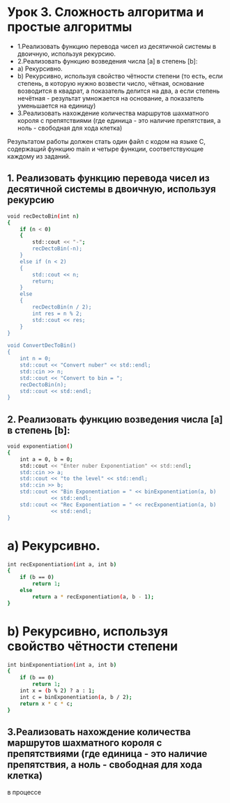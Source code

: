 # Урок 3. Сложность алгоритма и простые алгоритмы
- 1.Реализовать функцию перевода чисел из десятичной системы в двоичную, используя рекурсию.
- 2.Реализовать функцию возведения числа [a] в степень [b]:
- a) Рекурсивно.
- b) Рекурсивно, используя свойство чётности степени (то есть, если степень, в которую нужно возвести число, чётная, основание возводится в квадрат, а показатель делится на два, а если степень нечётная - результат умножается на основание, а показатель уменьшается на единицу)
- 3.Реализовать нахождение количества маршрутов шахматного короля с препятствиями (где единица - это наличие препятствия, а ноль - свободная для хода клетка)

Результатом работы должен стать один файл с кодом на языке С, содержащий функцию main и четыре функции, соответствующие каждому из заданий.



## 1. Реализовать функцию перевода чисел из десятичной системы в двоичную, используя рекурсию
```sh
void recDectoBin(int n)
{
    if (n < 0)
    {
        std::cout << "-";
        recDectoBin(-n);
    }
    else if (n < 2)
    {
        std::cout << n;
        return;
    }
    else
    {
        recDectoBin(n / 2);
        int res = n % 2;
        std::cout << res;
    }
}

void ConvertDecToBin()
{
    int n = 0;
    std::cout << "Convert nuber" << std::endl;
    std::cin >> n;
    std::cout << "Convert to bin = ";
    recDectoBin(n);
    std::cout << std::endl;
}

```

## 2. Реализовать функцию возведения числа [a] в степень [b]:

```sh
void exponentiation()
{
    int a = 0, b = 0;
    std::cout << "Enter nuber Exponentiation" << std::endl;
    std::cin >> a;
    std::cout << "to the level" << std::endl;
    std::cin >> b;
    std::cout << "Bin Exponentiation = " << binExponentiation(a, b)
              << std::endl;
    std::cout << "Rec Exponentiation = " << recExponentiation(a, b)
              << std::endl;
}

```

# a) Рекурсивно.

```sh
int recExponentiation(int a, int b)
{
    if (b == 0)
        return 1;
    else
        return a * recExponentiation(a, b - 1);
}
```

# b) Рекурсивно, используя свойство чётности степени

```sh
int binExponentiation(int a, int b)
{
    if (b == 0)
        return 1;
    int x = (b % 2) ? a : 1;
    int c = binExponentiation(a, b / 2);
    return x * c * c;
}
```

## 3.Реализовать нахождение количества маршрутов шахматного короля с препятствиями (где единица - это наличие препятствия, а ноль - свободная для хода клетка)

в процессе 


